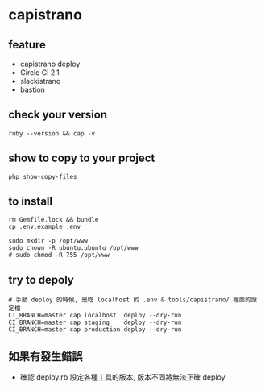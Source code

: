 # capistrano

## feature
- capistrano deploy
- Circle CI 2.1
- slackistrano
- bastion


## check your version
```
ruby --version && cap -v
```

## show to copy to your project
```
php show-copy-files
```

## to install
```
rm Gemfile.lock && bundle
cp .env.example .env

sudo mkdir -p /opt/www
sudo chown -R ubuntu.ubuntu /opt/www
# sudo chmod -R 755 /opt/www
```

## try to depoly
```
# 手動 deploy 的時候, 是吃 localhost 的 .env & tools/capistrano/ 裡面的設定檔
CI_BRANCH=master cap localhost  deploy --dry-run
CI_BRANCH=master cap staging    deploy --dry-run
CI_BRANCH=master cap production deploy --dry-run
```

## 如果有發生錯誤
- 確認 deploy.rb 設定各種工具的版本, 版本不同將無法正確 deploy
